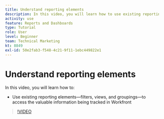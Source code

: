 ```yaml
---
title: Understand reporting elements
description: In this video, you will learn how to use existing reporting elements—filters, views, and groupings—to access information being tracked in [!DNL  Workfront].
activity: use
feature: Reports and Dashboards
type: Tutorial
role: User
level: Beginner
team: Technical Marketing
kt: 8849
exl-id: 50e2fab3-f548-4c21-9f11-1ebc449822e1
---
```

# Understand reporting elements

In this video, you will learn how to:

* Use existing reporting elements—filters, views, and groupings—to access the valuable information being tracked in Workfront

>[!VIDEO](https://video.tv.adobe.com/v/335145/?quality=12)
